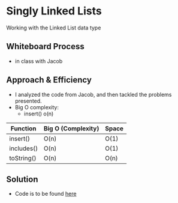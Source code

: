 # Singly Linked Lists

Working with the Linked List data type

## Whiteboard Process
- in class with Jacob 

## Approach & Efficiency
<!-- What approach did you take? Why? What is the Big O space/time for this approach? -->
- I analyzed the code from Jacob, and then tackled the problems presented.
- Big O complexity:
  - insert()  o(n)


| Function | Big O (Complexity) | Space |
| -------- | ------------------ | ----- |
| insert() | O(n) | O(1) |
| includes() | O(n) | O(1) |
| toString() | O(n) | O(n) |

## Solution
- Code is to be found [here](linkedList.test.js)
